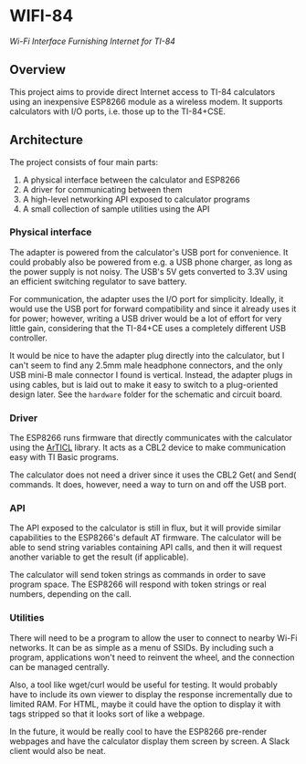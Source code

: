 # WIFI-84
*Wi-Fi Interface Furnishing Internet for TI-84*


## Overview

This project aims to provide direct Internet access to TI-84 calculators
using an inexpensive ESP8266 module as a wireless modem.
It supports calculators with I/O ports, i.e. those up to the TI-84+CSE.


## Architecture

The project consists of four main parts:

1. A physical interface between the calculator and ESP8266
2. A driver for communicating between them
3. A high-level networking API exposed to calculator programs
4. A small collection of sample utilities using the API


### Physical interface

The adapter is powered from the calculator's USB port for convenience.
It could probably also be powered from e.g. a USB phone charger,
as long as the power supply is not noisy.
The USB's 5V gets converted to 3.3V using an efficient switching regulator
to save battery.

For communication, the adapter uses the I/O port for simplicity.
Ideally, it would use the USB port for forward compatibility and since
it already uses it for power;
however, writing a USB driver would be a lot of effort for very little gain,
considering that the TI-84+CE uses a completely different USB controller.

It would be nice to have the adapter plug directly into the calculator,
but I can't seem to find any 2.5mm male headphone connectors,
and the only USB mini-B male connector I found is vertical.
Instead, the adapter plugs in using cables,
but is laid out to make it easy to switch to a plug-oriented design later.
See the `hardware` folder for the schematic and circuit board.


### Driver

The ESP8266 runs firmware that directly communicates with the calculator
using the [ArTICL](https://github.com/KermMartian/ArTICL) library.
It acts as a CBL2 device to make communication easy with TI Basic programs.

The calculator does not need a driver since it uses the CBL2
Get( and Send( commands.
It does, however, need a way to turn on and off the USB port.


### API

The API exposed to the calculator is still in flux,
but it will provide similar capabilities to the ESP8266's default AT firmware.
The calculator will be able to send string variables containing API calls,
and then it will request another variable to get the result (if applicable).

The calculator will send token strings as commands
in order to save program space.
The ESP8266 will respond with token strings or real numbers,
depending on the call.


### Utilities

There will need to be a program to allow the user to connect to
nearby Wi-Fi networks.
It can be as simple as a menu of SSIDs.
By including such a program, applications won't need to
reinvent the wheel, and the connection can be managed centrally.

Also, a tool like wget/curl would be useful for testing.
It would probably have to include its own viewer to display the response
incrementally due to limited RAM.
For HTML, maybe it could have the option to display it with tags stripped
so that it looks sort of like a webpage.

In the future, it would be really cool to have the ESP8266 pre-render webpages
and have the calculator display them screen by screen.
A Slack client would also be neat.
